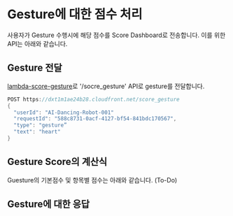 # Gesture에 대한 점수 처리

사용자가 Gesture 수행시에 해당 점수를 Score Dashboard로 전송합니다. 이를 위한 API는 아래와 같습니다.

## Gesture 전달

[lambda-score-gesture](./lambda-score-gesture/lambda_function.py)로 '/socre_gesture' API로 gesture를 전달합니다.

```java
POST https://dxt1m1ae24b28.cloudfront.net/score_gesture
{
  "userId": "AI-Dancing-Robot-001"
  "requestId": "588c8731-0acf-4127-bf54-841bdc170567",
  "type": "gesture”
  "text": "heart"
}
```

## Gesture Score의 계산식

Guesture의 기본점수 및 항목별 점수는 아래와 같습니다. (To-Do)

## Gesture에 대한 응답

